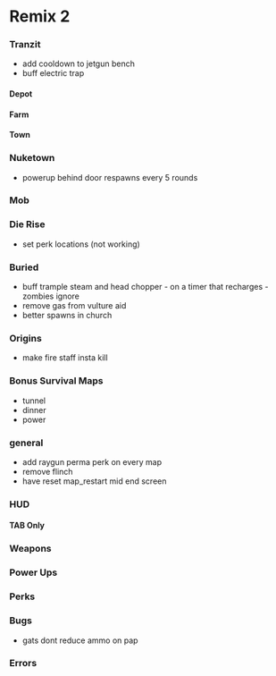 # Remix 2

### Tranzit

- add cooldown to jetgun bench
- buff electric trap

#### Depot

#### Farm

#### Town

### Nuketown

- powerup behind door respawns every 5 rounds

### Mob

### Die Rise

- set perk locations (not working)

### Buried

- buff trample steam and head chopper - on a timer that recharges - zombies ignore
- remove gas from vulture aid
- better spawns in church

### Origins

- make fire staff insta kill

### Bonus Survival Maps

- tunnel
- dinner
- power

### general

- add raygun perma perk on every map
- remove flinch
- have reset map_restart mid end screen

### HUD

#### TAB Only

### Weapons

### Power Ups

### Perks

### Bugs

- gats dont reduce ammo on pap

### Errors
